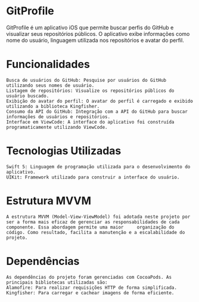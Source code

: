 # GitProfile
GitProfile é um aplicativo iOS que permite buscar perfis do GitHub e visualizar seus repositórios públicos. O aplicativo exibe informações como nome do usuário, linguagem utilizada nos repositórios e avatar do perfil.

# Funcionalidades
    Busca de usuários do GitHub: Pesquise por usuários do GitHub utilizando seus nomes de usuário.
    Listagem de repositórios: Visualize os repositórios públicos do usuário buscado.
    Exibição do avatar do perfil: O avatar do perfil é carregado e exibido utilizando a biblioteca Kingfisher.
    Consumo da API do GitHub: Integração com a API do GitHub para buscar informações de usuários e repositórios.
    Interface em ViewCode: A interface do aplicativo foi construída programaticamente utilizando ViewCode.

# Tecnologias Utilizadas
    Swift 5: Linguagem de programação utilizada para o desenvolvimento do aplicativo.
    UIKit: Framework utilizado para construir a interface do usuário.

# Estrutura MVVM

    A estrutura MVVM (Model-View-ViewModel) foi adotada neste projeto por ser a forma mais eficaz de gerenciar as responsabilidades de cada componente. Essa abordagem permite uma maior     organização do código. Como resultado, facilita a manutenção e a escalabilidade do projeto.


# Dependências
    As dependências do projeto foram gerenciadas com CocoaPods. As principais bibliotecas utilizadas são:
    Alamofire: Para realizar requisições HTTP de forma simplificada.
    Kingfisher: Para carregar e cachear imagens de forma eficiente.
